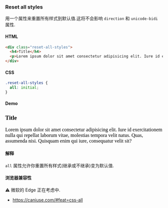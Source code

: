### Reset all styles

用一个属性来重置所有样式到默认值.这将不会影响 `direction` 和 `unicode-bidi` 属性.

#### HTML

```html
<div class="reset-all-styles">
  <h4>Title</h4>
  <p>Lorem ipsum dolor sit amet consectetur adipisicing elit. Iure id exercitationem nulla qui repellat laborum vitae, molestias tempora velit natus. Quas, assumenda nisi. Quisquam enim qui iure, consequatur velit sit?</p>
</div>
```

#### CSS

```css
.reset-all-styles {
  all: initial;
}
```

#### Demo

<div class="snippet-demo">
  <div class="snippet-demo__reset-all-styles">
    <h3>Title</h3>
    <p>Lorem ipsum dolor sit amet consectetur adipisicing elit. Iure id exercitationem nulla qui repellat laborum vitae, molestias tempora velit natus. Quas, assumenda nisi. Quisquam enim qui iure, consequatur velit sit?</p>
  </div>
</div>

<style>
.snippet-demo__reset-all-styles {
  all: initial;
}
</style>

#### 解释

 `all` 属性允许你重置所有样式(继承或不继承)变为默认值.

#### 浏览器兼容性

<span class="snippet__support-note">⚠️ 微软的 Edge 正在考虑中.</span>

* https://caniuse.com/#feat=css-all

<!-- tags: visual -->
